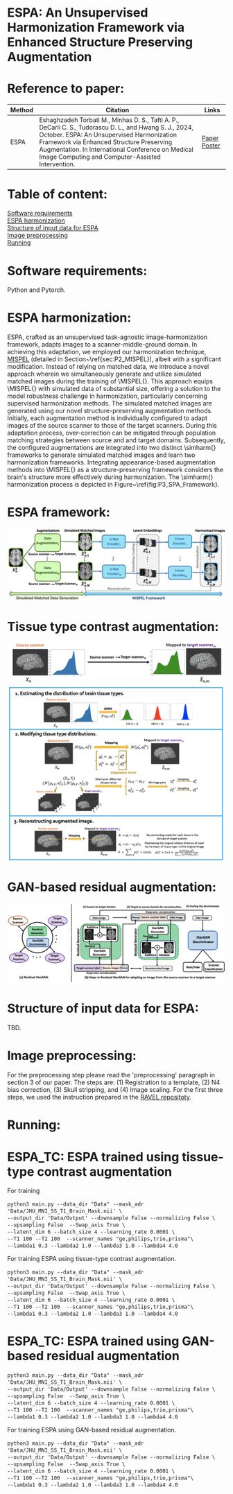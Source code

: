 
# ESPA: An Unsupervised Harmonization Framework via Enhanced Structure Preserving Augmentation
# Reference to paper: 
Method | Citation | Links 
--- | --- | --- 
ESPA | Eshaghzadeh Torbati M., Minhas D. S., Tafti A. P., DeCarli C. S., Tudorascu D. L., and Hwang S. J., 2024, October. ESPA: An Unsupervised Harmonization Framework via Enhanced Structure Preserving Augmentation. In International Conference on Medical Image Computing and Computer-Assisted Intervention. | [Paper](TBD) [Poster](TBD)
# Table of content:
[Software requirements](#Software-requirements)\
[ESPA harmonization](#ESPA-Harmonization)\
[Structure of input data for ESPA](#Structure-of-input-data-for-ESPA)\
[Image preprocessing](#Image-Preprocessing)\
[Running](#Running)

# Software requirements:
Python and Pytorch. 

# ESPA harmonization: 
ESPA, crafted as an unsupervised task-agnostic image-harmonization framework, adapts images to a scanner-middle-ground domain. In achieving this adaptation, we employed our harmonization technique, [MISPEL](https://github.com/Mahbaneh/MISPEL/tree/main) (detailed in Section~\ref{sec:P2_MISPEL}), albeit with a significant modification. Instead of relying on matched data, we introduce a novel approach wherein we simultaneously generate and utilize simulated matched images during the training of \MISPEL{}. This approach equips \MISPEL{} with simulated data of substantial size, offering a solution to the model robustness challenge in harmonization, particularly concerning supervised harmonization methods. 
The simulated matched images are generated using our novel structure-preserving augmentation methods. Initially, each augmentation method is individually configured to adapt images of the source scanner to those of the target scanners. During this adaptation process, over-correction can be mitigated through population matching strategies between source and and target domains. Subsequently, the configured augmentations are integrated into two distinct \simharm{} frameworks to generate simulated matched images and learn two harmonization frameworks. Integrating appearance-based augmentation methods into \MISPEL{} as a structure-preserving framework considers the brain's structure more effectively during harmonization. The \simharm{} harmonization process is depicted in Figure~\ref{fig:P3_SPA_Framework}.

# ESPA framework: 

![This is an image](https://github.com/Mahbaneh/ESPA/blob/main/SPA_Framework.png)
# Tissue type contrast augmentation: 
![This is an image](https://github.com/Mahbaneh/ESPA/blob/main/ESPA_TC1.png)
![This is an image](https://github.com/Mahbaneh/ESPA/blob/main/ESPA_TC2.png)
# GAN-based residual augmentation: 
![This is an image](https://github.com/Mahbaneh/ESPA/blob/main/ResidualGAN.png)

# Structure of input data for ESPA:
TBD.

# Image preprocessing:
For the preprocessing step please read the 'preprocessing' paragraph in section 3 of our paper. The steps are: (1) Registration to a template, (2) N4 bias correction, (3) Skull stripping, and (4) Image scaling.
For the first three steps, we used the instruction prepared in the [RAVEL repositoty](https://github.com/Jfortin1/RAVEL). 

# Running:
# ESPA_TC: ESPA trained using tissue-type contrast augmentation
For training  
```
python3 main.py --data_dir "Data" --mask_adr 'Data/JHU_MNI_SS_T1_Brain_Mask.nii' \
--output_dir 'Data/Output' --downsample False --normalizing False \
--upsampling False  --Swap_axis True \
--latent_dim 6 --batch_size 4 --learning_rate 0.0001 \
--T1 100 --T2 100  --scanner_names "ge,philips,trio,prisma"\
--lambda1 0.3 --lambda2 1.0 --lambda3 1.0 --lambda4 4.0
```
For training ESPA using tissue-type contrast augmentation.
```
python3 main.py --data_dir "Data" --mask_adr 'Data/JHU_MNI_SS_T1_Brain_Mask.nii' \
--output_dir 'Data/Output' --downsample False --normalizing False \
--upsampling False  --Swap_axis True \
--latent_dim 6 --batch_size 4 --learning_rate 0.0001 \
--T1 100 --T2 100  --scanner_names "ge,philips,trio,prisma"\
--lambda1 0.3 --lambda2 1.0 --lambda3 1.0 --lambda4 4.0
```
# ESPA_TC: ESPA trained using GAN-based residual augmentation
```
python3 main.py --data_dir "Data" --mask_adr 'Data/JHU_MNI_SS_T1_Brain_Mask.nii' \
--output_dir 'Data/Output' --downsample False --normalizing False \
--upsampling False  --Swap_axis True \
--latent_dim 6 --batch_size 4 --learning_rate 0.0001 \
--T1 100 --T2 100  --scanner_names "ge,philips,trio,prisma"\
--lambda1 0.3 --lambda2 1.0 --lambda3 1.0 --lambda4 4.0
```
For training ESPA using GAN-based residual augmentation.
```
python3 main.py --data_dir "Data" --mask_adr 'Data/JHU_MNI_SS_T1_Brain_Mask.nii' \
--output_dir 'Data/Output' --downsample False --normalizing False \
--upsampling False  --Swap_axis True \
--latent_dim 6 --batch_size 4 --learning_rate 0.0001 \
--T1 100 --T2 100  --scanner_names "ge,philips,trio,prisma"\
--lambda1 0.3 --lambda2 1.0 --lambda3 1.0 --lambda4 4.0
```
